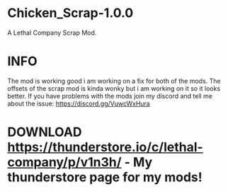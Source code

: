 # Chicken_Scrap-1.0.0
A Lethal Company Scrap Mod.

# INFO
The mod is working good i am working on a fix for both of the mods.
The offsets of the scrap mod is kinda wonky but i am working on it so it looks better.
If you have problems with the mods join my discord and tell me about the issue: https://discord.gg/VuwcWxHura

# DOWNLOAD https://thunderstore.io/c/lethal-company/p/v1n3h/ - My thunderstore page for my mods!
